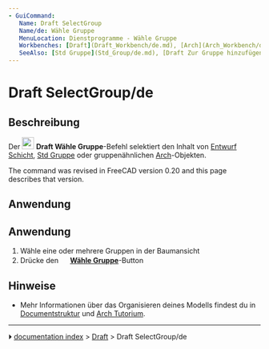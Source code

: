 ```yaml
---
- GuiCommand:
   Name: Draft SelectGroup
   Name/de: Wähle Gruppe
   MenuLocation: Dienstprogramme - Wähle Gruppe
   Workbenches: [Draft](Draft_Workbench/de.md), [Arch](Arch_Workbench/de.md)
   SeeAlso: [Std Gruppe](Std_Group/de.md), [Draft Zur Gruppe hinzufügen...](Draft_AddToGroup/de.md), [Draft zur Konstruktionsgruppe hinzufügen](Draft_AddConstruction/de.md), [Draft Autogruppe](Draft_AutoGroup/de.md)
---
```


# Draft SelectGroup/de

## Beschreibung


<div class="mw-translate-fuzzy">

Der <img alt="" src=images/Draft_SelectGroup.svg  style="width:24px;"> **Draft Wähle Gruppe**-Befehl selektiert den Inhalt von [Entwurf Schicht](Draft_Layer/de.md), [Std Gruppe](Std_Group/de.md) oder gruppenähnlichen [Arch](Arch_Workbench/de.md)-Objekten.


</div>

The command was revised in FreeCAD version 0.20 and this page describes that version.

## Anwendung


<div class="mw-translate-fuzzy">

## Anwendung 

1.  Wähle eine oder mehrere Gruppen in der Baumansicht
2.  Drücke den **<img src="images/Draft_SelectGroup.png" width=16px> [Wähle Gruppe](Draft_SelectGroup/de.md)**-Button


</div>

## Hinweise

-   Mehr Informationen über das Organisieren deines Modells findest du in [Documentstruktur](Document_structure/de.md) und [Arch Tutorium](Arch_tutorial/de#Ihr_Modell_organisieren.md).



---
⏵ [documentation index](../README.md) > [Draft](Draft_Workbench.md) > Draft SelectGroup/de
